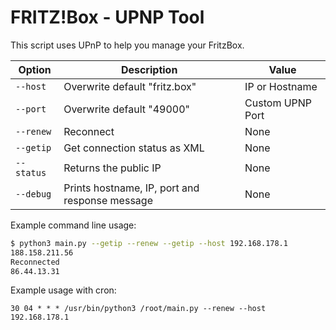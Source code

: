 # FRITZ!Box - UPNP Tool

This script uses UPnP to help you manage your FritzBox.  

| Option | Description | Value |
|----------|----------|----------|
| `--host` | Overwrite default "fritz.box" | IP or Hostname |
| `--port` | Overwrite default "49000" | Custom UPNP Port |
| `--renew` | Reconnect | None |
| `--getip` | Get connection status as XML | None |
| `--status` | Returns the public IP | None |
| `--debug` | Prints hostname, IP, port and response message | None |
&NewLine;

Example command line usage:

```sh
$ python3 main.py --getip --renew --getip --host 192.168.178.1
188.158.211.56
Reconnected
86.44.13.31
```

Example usage with cron:

```
30 04 * * * /usr/bin/python3 /root/main.py --renew --host 192.168.178.1
```